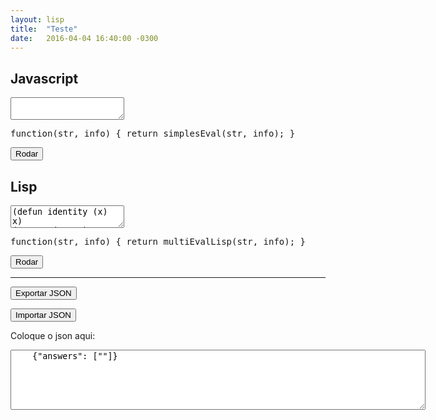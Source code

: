 ```yaml
---
layout: lisp
title:  "Teste"
date:   2016-04-04 16:40:00 -0300
---
```


<script type="text/javascript">
    window.apostila = "teste";
</script>
<script src="assets/javathcript/assert.js"></script>
<script type="text/javascript" src="https://cdnjs.cloudflare.com/ajax/libs/ramda/0.19.1/ramda.min.js"></script>

## Javascript

<div class="lesson">
<textarea class="code lang-javascript">

</textarea>
<div class="output"></div>
<div class="output"></div>
<pre class="verifier">function(str, info) { return simplesEval(str, info); }</pre>
<button class="go">Rodar</button>
</div>

## Lisp

<div class="lesson">
<textarea class="code lang-commonlisp">
(defun identity (x) x)
(teste '(1 2 3) (identity '(1 2 3)))
(teste '(3 3 3) (identity '(1 2 3)))
</textarea>
<div class="output"></div>
<div class="output"></div>
<pre class="verifier">function(str, info) { return multiEvalLisp(str, info); }</pre>
<button class="go">Rodar</button>
</div>


--------------

<button onclick="$('#json').val(obtemRespostasJson());">Exportar JSON</button>

<button onclick="carregaRespostasJson($('#json').val());">Importar JSON</button>

Coloque o json aqui:

<textarea id="json" rows="6" cols="80">
    {"answers": [""]}
</textarea>

